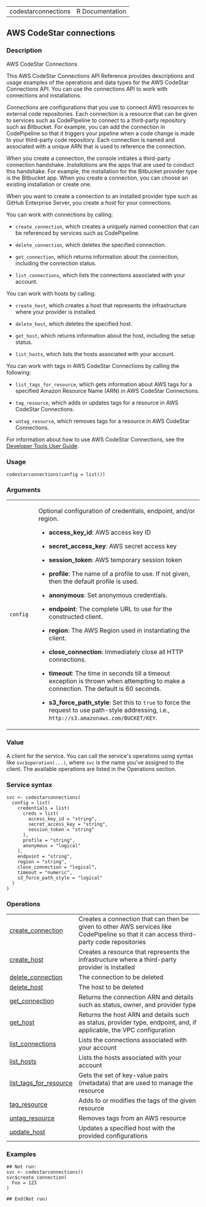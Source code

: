 <table style="width: 100%;">
<tbody>
<tr class="odd">
<td>codestarconnections</td>
<td style="text-align: right;">R Documentation</td>
</tr>
</tbody>
</table>

## AWS CodeStar connections

### Description

AWS CodeStar Connections

This AWS CodeStar Connections API Reference provides descriptions and
usage examples of the operations and data types for the AWS CodeStar
Connections API. You can use the connections API to work with
connections and installations.

*Connections* are configurations that you use to connect AWS resources
to external code repositories. Each connection is a resource that can be
given to services such as CodePipeline to connect to a third-party
repository such as Bitbucket. For example, you can add the connection in
CodePipeline so that it triggers your pipeline when a code change is
made to your third-party code repository. Each connection is named and
associated with a unique ARN that is used to reference the connection.

When you create a connection, the console initiates a third-party
connection handshake. *Installations* are the apps that are used to
conduct this handshake. For example, the installation for the Bitbucket
provider type is the Bitbucket app. When you create a connection, you
can choose an existing installation or create one.

When you want to create a connection to an installed provider type such
as GitHub Enterprise Server, you create a *host* for your connections.

You can work with connections by calling:

-   `create_connection`, which creates a uniquely named connection that
    can be referenced by services such as CodePipeline.

-   `delete_connection`, which deletes the specified connection.

-   `get_connection`, which returns information about the connection,
    including the connection status.

-   `list_connections`, which lists the connections associated with your
    account.

You can work with hosts by calling:

-   `create_host`, which creates a host that represents the
    infrastructure where your provider is installed.

-   `delete_host`, which deletes the specified host.

-   `get_host`, which returns information about the host, including the
    setup status.

-   `list_hosts`, which lists the hosts associated with your account.

You can work with tags in AWS CodeStar Connections by calling the
following:

-   `list_tags_for_resource`, which gets information about AWS tags for
    a specified Amazon Resource Name (ARN) in AWS CodeStar Connections.

-   `tag_resource`, which adds or updates tags for a resource in AWS
    CodeStar Connections.

-   `untag_resource`, which removes tags for a resource in AWS CodeStar
    Connections.

For information about how to use AWS CodeStar Connections, see the
[Developer Tools User
Guide](https://docs.aws.amazon.com/dtconsole/latest/userguide/welcome-connections.html).

### Usage

    codestarconnections(config = list())

### Arguments

<table>
<colgroup>
<col style="width: 15%" />
<col style="width: 85%" />
</colgroup>
<tbody>
<tr class="odd">
<td><code id="codestarconnections_:_config">config</code></td>
<td><p>Optional configuration of credentials, endpoint, and/or
region.</p>
<ul>
<li><p><strong>access_key_id</strong>: AWS access key ID</p></li>
<li><p><strong>secret_access_key</strong>: AWS secret access
key</p></li>
<li><p><strong>session_token</strong>: AWS temporary session
token</p></li>
<li><p><strong>profile</strong>: The name of a profile to use. If not
given, then the default profile is used.</p></li>
<li><p><strong>anonymous</strong>: Set anonymous credentials.</p></li>
<li><p><strong>endpoint</strong>: The complete URL to use for the
constructed client.</p></li>
<li><p><strong>region</strong>: The AWS Region used in instantiating the
client.</p></li>
<li><p><strong>close_connection</strong>: Immediately close all HTTP
connections.</p></li>
<li><p><strong>timeout</strong>: The time in seconds till a timeout
exception is thrown when attempting to make a connection. The default is
60 seconds.</p></li>
<li><p><strong>s3_force_path_style</strong>: Set this to
<code>true</code> to force the request to use path-style addressing,
i.e., <code
style="white-space: pre;">⁠http://s3.amazonaws.com/BUCKET/KEY⁠</code>.</p></li>
</ul></td>
</tr>
</tbody>
</table>

### Value

A client for the service. You can call the service's operations using
syntax like `svc$operation(...)`, where `svc` is the name you've
assigned to the client. The available operations are listed in the
Operations section.

### Service syntax

    svc <- codestarconnections(
      config = list(
        credentials = list(
          creds = list(
            access_key_id = "string",
            secret_access_key = "string",
            session_token = "string"
          ),
          profile = "string",
          anonymous = "logical"
        ),
        endpoint = "string",
        region = "string",
        close_connection = "logical",
        timeout = "numeric",
        s3_force_path_style = "logical"
      )
    )

### Operations

<table>
<tbody>
<tr class="odd">
<td style="text-align: left;"><a href="../codestarconnections_create_connection/"> create_connection </a></td>
<td style="text-align: left;">Creates a connection that can then be
given to other AWS services like CodePipeline so that it can access
third-party code repositories</td>
</tr>
<tr class="even">
<td style="text-align: left;"><a href="../codestarconnections_create_host/"> create_host </a></td>
<td style="text-align: left;">Creates a resource that represents the
infrastructure where a third-party provider is installed</td>
</tr>
<tr class="odd">
<td style="text-align: left;"><a href="../codestarconnections_delete_connection/"> delete_connection </a></td>
<td style="text-align: left;">The connection to be deleted</td>
</tr>
<tr class="even">
<td style="text-align: left;"><a href="../codestarconnections_delete_host/"> delete_host </a></td>
<td style="text-align: left;">The host to be deleted</td>
</tr>
<tr class="odd">
<td style="text-align: left;"><a href="../codestarconnections_get_connection/"> get_connection </a></td>
<td style="text-align: left;">Returns the connection ARN and details
such as status, owner, and provider type</td>
</tr>
<tr class="even">
<td style="text-align: left;"><a href="../codestarconnections_get_host/"> get_host </a></td>
<td style="text-align: left;">Returns the host ARN and details such as
status, provider type, endpoint, and, if applicable, the VPC
configuration</td>
</tr>
<tr class="odd">
<td style="text-align: left;"><a href="../codestarconnections_list_connections/"> list_connections </a></td>
<td style="text-align: left;">Lists the connections associated with your
account</td>
</tr>
<tr class="even">
<td style="text-align: left;"><a href="../codestarconnections_list_hosts/"> list_hosts </a></td>
<td style="text-align: left;">Lists the hosts associated with your
account</td>
</tr>
<tr class="odd">
<td style="text-align: left;"><a href="../codestarconnections_list_tags_for_resource/"> list_tags_for_resource </a></td>
<td style="text-align: left;">Gets the set of key-value pairs (metadata)
that are used to manage the resource</td>
</tr>
<tr class="even">
<td style="text-align: left;"><a href="../codestarconnections_tag_resource/"> tag_resource </a></td>
<td style="text-align: left;">Adds to or modifies the tags of the given
resource</td>
</tr>
<tr class="odd">
<td style="text-align: left;"><a href="../codestarconnections_untag_resource/"> untag_resource </a></td>
<td style="text-align: left;">Removes tags from an AWS resource</td>
</tr>
<tr class="even">
<td style="text-align: left;"><a href="../codestarconnections_update_host/"> update_host </a></td>
<td style="text-align: left;">Updates a specified host with the provided
configurations</td>
</tr>
</tbody>
</table>

### Examples

    ## Not run: 
    svc <- codestarconnections()
    svc$create_connection(
      Foo = 123
    )

    ## End(Not run)
